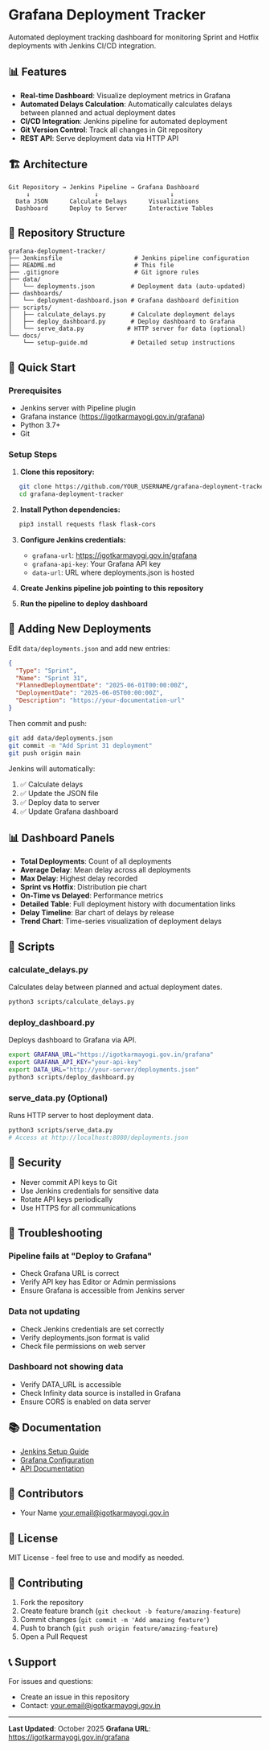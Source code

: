 # Grafana Deployment Tracker

Automated deployment tracking dashboard for monitoring Sprint and Hotfix deployments with Jenkins CI/CD integration.

## 📊 Features

- **Real-time Dashboard**: Visualize deployment metrics in Grafana
- **Automated Delays Calculation**: Automatically calculates delays between planned and actual deployment dates
- **CI/CD Integration**: Jenkins pipeline for automated deployment
- **Git Version Control**: Track all changes in Git repository
- **REST API**: Serve deployment data via HTTP API

## 🏗️ Architecture
```
Git Repository → Jenkins Pipeline → Grafana Dashboard
     ↓                  ↓                    ↓
  Data JSON      Calculate Delays      Visualizations
  Dashboard      Deploy to Server      Interactive Tables
```

## 📁 Repository Structure
```
grafana-deployment-tracker/
├── Jenkinsfile                    # Jenkins pipeline configuration
├── README.md                      # This file
├── .gitignore                     # Git ignore rules
├── data/
│   └── deployments.json          # Deployment data (auto-updated)
├── dashboards/
│   └── deployment-dashboard.json # Grafana dashboard definition
├── scripts/
│   ├── calculate_delays.py       # Calculate deployment delays
│   ├── deploy_dashboard.py       # Deploy dashboard to Grafana
│   └── serve_data.py            # HTTP server for data (optional)
└── docs/
    └── setup-guide.md            # Detailed setup instructions
```

## 🚀 Quick Start

### Prerequisites

- Jenkins server with Pipeline plugin
- Grafana instance (https://igotkarmayogi.gov.in/grafana)
- Python 3.7+
- Git

### Setup Steps

1. **Clone this repository:**
```bash
   git clone https://github.com/YOUR_USERNAME/grafana-deployment-tracker.git
   cd grafana-deployment-tracker
```

2. **Install Python dependencies:**
```bash
   pip3 install requests flask flask-cors
```

3. **Configure Jenkins credentials:**
   - `grafana-url`: https://igotkarmayogi.gov.in/grafana
   - `grafana-api-key`: Your Grafana API key
   - `data-url`: URL where deployments.json is hosted

4. **Create Jenkins pipeline job pointing to this repository**

5. **Run the pipeline to deploy dashboard**

## 📝 Adding New Deployments

Edit `data/deployments.json` and add new entries:
```json
{
  "Type": "Sprint",
  "Name": "Sprint 31",
  "PlannedDeploymentDate": "2025-06-01T00:00:00Z",
  "DeploymentDate": "2025-06-05T00:00:00Z",
  "Description": "https://your-documentation-url"
}
```

Then commit and push:
```bash
git add data/deployments.json
git commit -m "Add Sprint 31 deployment"
git push origin main
```

Jenkins will automatically:
1. ✅ Calculate delays
2. ✅ Update the JSON file
3. ✅ Deploy data to server
4. ✅ Update Grafana dashboard

## 📊 Dashboard Panels

- **Total Deployments**: Count of all deployments
- **Average Delay**: Mean delay across all deployments
- **Max Delay**: Highest delay recorded
- **Sprint vs Hotfix**: Distribution pie chart
- **On-Time vs Delayed**: Performance metrics
- **Detailed Table**: Full deployment history with documentation links
- **Delay Timeline**: Bar chart of delays by release
- **Trend Chart**: Time-series visualization of deployment delays

## 🔧 Scripts

### calculate_delays.py
Calculates delay between planned and actual deployment dates.
```bash
python3 scripts/calculate_delays.py
```

### deploy_dashboard.py
Deploys dashboard to Grafana via API.
```bash
export GRAFANA_URL="https://igotkarmayogi.gov.in/grafana"
export GRAFANA_API_KEY="your-api-key"
export DATA_URL="http://your-server/deployments.json"
python3 scripts/deploy_dashboard.py
```

### serve_data.py (Optional)
Runs HTTP server to host deployment data.
```bash
python3 scripts/serve_data.py
# Access at http://localhost:8080/deployments.json
```

## 🔐 Security

- Never commit API keys to Git
- Use Jenkins credentials for sensitive data
- Rotate API keys periodically
- Use HTTPS for all communications

## 🐛 Troubleshooting

### Pipeline fails at "Deploy to Grafana"
- Check Grafana URL is correct
- Verify API key has Editor or Admin permissions
- Ensure Grafana is accessible from Jenkins server

### Data not updating
- Check Jenkins credentials are set correctly
- Verify deployments.json format is valid
- Check file permissions on web server

### Dashboard not showing data
- Verify DATA_URL is accessible
- Check Infinity data source is installed in Grafana
- Ensure CORS is enabled on data server

## 📚 Documentation

- [Jenkins Setup Guide](docs/jenkins-setup.md)
- [Grafana Configuration](docs/grafana-setup.md)
- [API Documentation](docs/api-docs.md)

## 👥 Contributors

- Your Name <your.email@igotkarmayogi.gov.in>

## 📄 License

MIT License - feel free to use and modify as needed.

## 🤝 Contributing

1. Fork the repository
2. Create feature branch (`git checkout -b feature/amazing-feature`)
3. Commit changes (`git commit -m 'Add amazing feature'`)
4. Push to branch (`git push origin feature/amazing-feature`)
5. Open a Pull Request

## 📞 Support

For issues and questions:
- Create an issue in this repository
- Contact: your.email@igotkarmayogi.gov.in

---

**Last Updated**: October 2025
**Grafana URL**: https://igotkarmayogi.gov.in/grafana
